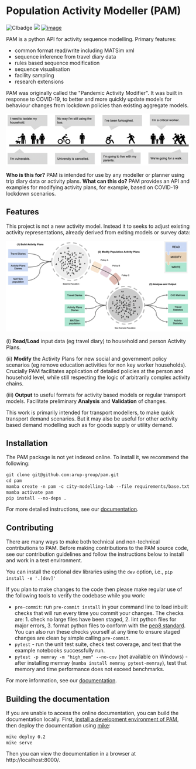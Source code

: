 # Population Activity Modeller (PAM)

![CIbadge](https://github.com/arup-group/pam//workflows/CI/badge.svg) 
[![](https://github.com/arup-group/pam/actions/workflows/pages/pages-build-deployment/badge.svg?branch=gh-pages)](https://arup-group.github.io/pam)
[![image](https://img.shields.io/badge/Medium-12100E?style=for-the-badge&logo=medium&logoColor=white)](https://medium.com/arupcitymodelling/pandemic-activity-modifier-intro-3d2dccbc716e)

<!--- the "--8<--" html comments define what part of the README to add to the index page of the documentation -->
<!--- --8<-- [start:docs] -->

PAM is a python API for activity sequence modelling. Primary features:

- common format read/write including MATSim xml
- sequence inference from travel diary data
- rules based sequence modification
- sequence visualisation
- facility sampling
- research extensions

PAM was originally called the "Pandemic Activity Modifier". It was built in response to COVID-19, to better and more quickly update models for behaviour changes from lockdown policies than existing aggregate models.

 ![PAM](resources/PAM-motivation.png)

**Who is this for?** PAM is intended for use by any modeller or planner using trip diary data or activity plans.
**What can this do?** PAM provides an API and examples for modifying activity plans, for example, based on COVID-19 lockdown scenarios.

## Features

This project is not a new activity model. Instead it to seeks to adjust existing activity
representations, already derived from exiting models or survey data:

![PAM](resources/PAM-features.png)

(i) **Read/Load** input data (eg travel diary) to household and person Activity Plans.

(ii) **Modify** the Activity Plans for new social and government policy scenarios (eg
remove education activities for non key worker households). Crucially PAM facilitates
application of detailed policies at the person and household level, while still respecting
the logic of arbitrarily complex activity chains.

(iii) **Output** to useful formats for activity based models or regular transport models. Facilitate preliminary **Analysis** and **Validation** of changes.

This work is primarily intended for transport modellers, to make quick transport demand
scenarios. But it may also be useful for other activity based demand modelling such as for goods
supply or utility demand.

<!--- --8<-- [end:docs] -->
## Installation

The PAM package is not yet indexed online.
To install it, we recommend the following:

``` shell
git clone git@github.com:arup-group/pam.git
cd pam
mamba create -n pam -c city-modelling-lab --file requirements/base.txt
mamba activate pam
pip install --no-deps .
```

For more detailed instructions, see our [documentation](https://arup-group.github.io/pam/0.2/installation/).

## Contributing

There are many ways to make both technical and non-technical contributions to PAM.
Before making contributions to the PAM source code, see our contribution guidelines and follow the instructions below to install and work in a test environment.

You can install the optional dev libraries using the `dev` option, i.e., `pip install -e '.[dev]'`

If you plan to make changes to the code then please make regular use of the following tools to verify the codebase
while you work:

- `pre-commit`: run `pre-commit install` in your command line to load inbuilt checks that will run every time you commit your changes. 
The checks are: 1. check no large files have been staged, 2. lint python files for major errors, 3. format python files to conform with the [pep8 standard](https://peps.python.org/pep-0008/). 
You can also run these checks yourself at any time to ensure staged changes are clean by simple calling `pre-commit`.
- `pytest` - run the unit test suite, check test coverage, and test that the example notebooks successfully run.
- `pytest -p memray -m "high_mem" --no-cov` (not available on Windows) - after installing memray (`mamba install memray pytest-memray`), test that memory and time performance does not exceed benchmarks.

For more information, see our [documentation](https://arup-group.github.io/pam/0.2/contributing/coding/).

## Building the documentation

If you are unable to access the online documentation, you can build the documentation locally.
First, [install a development environment of PAM](https://arup-group.github.io/pam/0.2/contributing/coding/), then deploy the documentation using [mike](https://github.com/jimporter/mike):

```
mike deploy 0.2
mike serve
```

Then you can view the documentation in a browser at http://localhost:8000/.